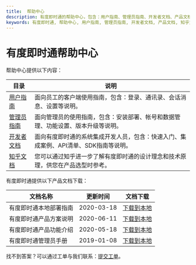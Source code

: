```yaml
---
title:  帮助中心
description: 有度即时通的帮助中心，包含：用户指南、管理员指南、开发者文档、产品文档、知乎文档链接等信息
keywords: 有度即时通, 帮助中心, 用户指南, 管理员指南, 开发者文档, 产品文档, 知乎文档
---
```


# 有度即时通帮助中心

帮助中心提供以下内容：

| 目录 | 说明                                                         |
| ---------- | ------------------------------------------------------------ |
| [用户指南](./user/)   | 面向员工的客户端使用指南，包含：登录、通讯录、会话消息、设置等说明。 |
| [管理员指南](./admin/) | 面向管理员的使用指南，包含：安装部署、帐号和数据管理、功能设置、版本升级等说明。 |
| [开发者文档](./api/) | 面向有度即时通的系统集成开发人员，包含：快速入门、集成案例、API清单、SDK指南等说明。 |
| [知乎文档](https://www.zhihu.com/people/youdu.im/posts)   | 您可以通过知乎进一步了解有度即时通的设计理念和技术原理，供您在产品选型时参考。 |

有度即时通提供以下产品文档下载：

| 文档名称               | 更新时间   | 文档下载                                       |
| ---------------------- | ---------- | ---------------------------------------------- |
| 有度即时通本地部署指南 | 2020-03-18 | [下载到本地](./res/youdu-deploy-guide.pdf)     |
| 有度即时通产品方案说明 | 2020-06-11 | [下载到本地](./res/youdu-product-overview.pdf) |
| 有度即时通产品功能介绍 | 2020-05-18 | [下载到本地](./res/youdu-product-detail.pdf)   |
| 有度即时通管理员手册   | 2019-01-08 | [下载到本地](./res/youdu-admin-guide.pdf)      |

找不到答案？可以通过工单与我们联系：[提交工单](https://youdu.kf5.com/)。